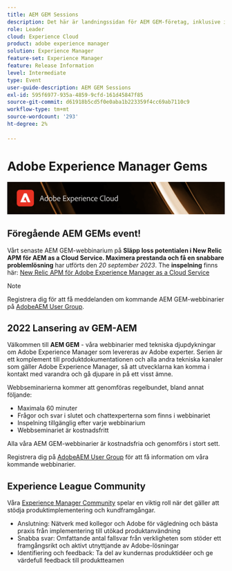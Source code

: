 ```yaml
---
title: AEM GEM Sessions
description: Det här är landningssidan för AEM GEM-företag, inklusive information om webbinarier och registreringsinformation, föregående och kommande webbinarier
role: Leader
cloud: Experience Cloud
product: adobe experience manager
solution: Experience Manager
feature-set: Experience Manager
feature: Release Information
level: Intermediate
type: Event
user-guide-description: AEM GEM Sessions
exl-id: 595f6977-935a-4859-9cfd-161d45847f85
source-git-commit: d61918b5cd5f0e0aba1b223359f4cc69ab7110c9
workflow-type: tm+mt
source-wordcount: '293'
ht-degree: 2%

---
```


# Adobe Experience Manager Gems

<img alt="Digitala upplevelser" src="./assets/ADX_Gems.png"/>

## Föregående AEM GEMs event!

<!--  Remove the comment marks, and put the upcoming event in the below table

<table style="max-width: 1214px;">
<tr>
  <td style="vertical-align: top;">
    <a href="https://www.youtube.com/watch?v=f1T9XU9TCJU">
      <img alt="Experience League LIVE Oct 25" src="assets/Oct25_2022_exl_live_banner_web_1920_WebBanner.png">
    </a>
    <div>
      <a href="https://www.youtube.com/watch?v=f1T9XU9TCJU">
        <strong>Deliver the right offer at the right time with decision management</strong>
      </a>
      <br/><em>with Sandra Hausmann, Ben Tepfer, Brandon Poyfair, and Jason Hickey</em>
      <br/><em>October 25, 2022</em>
    </div>
  </td>
</tr>
</table>

-->
Vårt senaste AEM GEM-webbinarium på **Släpp loss potentialen i New Relic APM för AEM as a Cloud Service. Maximera prestanda och få en snabbare problemlösning** har utförts den *20 september 2023*.
The **inspelning** finns här: [New Relic APM för Adobe Experience Manager as a Cloud Service](/help/experience-manager-gems/gems2023/newrelic-apm-for-aem-cloud-service.md)

>[!NOTE]
>
> Registrera dig för att få meddelanden om kommande AEM GEM-webbinarier på [AdobeAEM User Group](https://aem-augs.adobe.com/).

## 2022 Lansering av GEM-AEM

Välkommen till **AEM GEM** - våra webbinarier med tekniska djupdykningar om Adobe Experience Manager som levereras av Adobe experter. Serien är ett komplement till produktdokumentationen och alla andra tekniska kanaler som gäller Adobe Experience Manager, så att utvecklarna kan komma i kontakt med varandra och gå djupare in på ett visst ämne.

Webbseminarierna kommer att genomföras regelbundet, bland annat följande:

* Maximala 60 minuter
* Frågor och svar i slutet och chattexperterna som finns i webbinariet
* Inspelning tillgänglig efter varje webbinarium
* Webbseminariet är kostnadsfritt

Alla våra AEM GEM-webbinarier är kostnadsfria och genomförs i stort sett.

Registrera dig på [AdobeAEM User Group](https://aem-augs.adobe.com/) för att få information om våra kommande webbinarier.

## Experience League Community

Våra [Experience Manager Community](https://experienceleaguecommunities.adobe.com/t5/adobe-experience-manager/ct-p/adobe-experience-manager-community) spelar en viktig roll när det gäller att stödja produktimplementering och kundframgångar.

* Anslutning: Nätverk med kollegor och Adobe för vägledning och bästa praxis från implementering till utökad produktanvändning
* Snabba svar: Omfattande antal fallsvar från verkligheten som stöder ett framgångsrikt och aktivt utnyttjande av Adobe-lösningar
* Identifiering och feedback: Ta del av kundernas produktidéer och ge värdefull feedback till produktteamen

